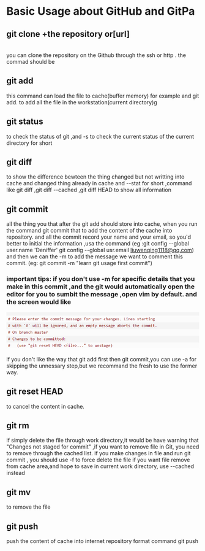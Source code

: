 # Basic Usage about GitHub and GitPa

## git clone +the repository or[url]
<br> you can clone the repository on the Github through the ssh or http . the commad should be <br>
## git add <file>
this command can load the file to cache(buffer memory)  for example
and git add.  to add all the file in the workstation(current directory)g

## git status 
to check the status of git ,and -s to check the current status of the current directory for short

## git diff 
to show the difference bewteen the thing changed but not writting into cache and changed thing already in cache 
and --stat for short ,command like git diff ,git diff --cached ,git diff HEAD to show all information 

## git commit 
all the thing you that after the git add should store into cache, when you run the command git commit that to add the content of the cache into repository.
and all the commit record your name and your email, so you'd better to initial the information ,usa the command 
(eg :git config --global user.name 'Deniffer'  git config --global  usr.email  liuwenqing1118@qq.com)
and then we can the -m to add the message we want to comment this commit.
(eg: git commit -m "learn git usage first commit")
### important tips: if you don't use -m for specific details that you make in this commit ,and the git would automatically  open the editor for you to sumbit the message ,open vim by default. and the screen would like
![](企业微信截图_15769327328763.png)
<br><br>
if you don't like the way that git add first then git commit,you can use -a for skipping the unnessary step,but we recommand the fresh to use the former way.

## git reset HEAD <file>
to cancel the content in cache.

## git rm <file>
if simply delete the file through work directory,it would be have warning that "Changes not staged for commit"
,if you want to remove file in Git, you need to remove through the cached list.
if you make changes in file and run git commit , you should use -f  to force delete the file 
if you want file remove from cache area,and hope to save in current work directory, use --cached instead

## git mv <file>
to remove the file 

## git push 
push the content of cache into internet repository 
format command git push <Remote host> <local brach> <remote brach>